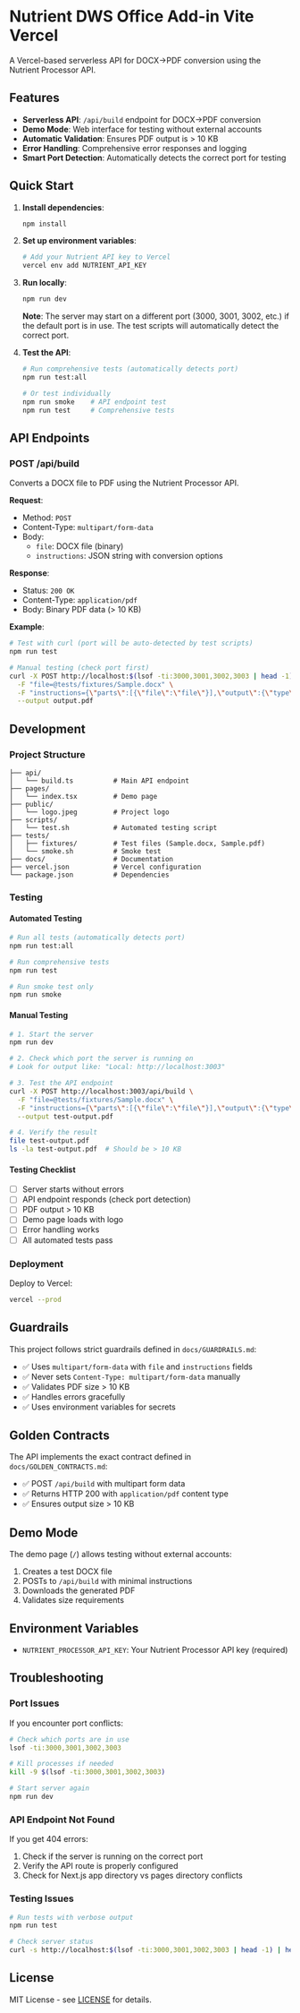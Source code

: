 # Nutrient DWS Office Add-in Vite Vercel

A Vercel-based serverless API for DOCX→PDF conversion using the Nutrient Processor API.

## Features

- **Serverless API**: `/api/build` endpoint for DOCX→PDF conversion
- **Demo Mode**: Web interface for testing without external accounts
- **Automatic Validation**: Ensures PDF output is > 10 KB
- **Error Handling**: Comprehensive error responses and logging
- **Smart Port Detection**: Automatically detects the correct port for testing

## Quick Start

1. **Install dependencies**:
   ```bash
   npm install
   ```

2. **Set up environment variables**:
   ```bash
   # Add your Nutrient API key to Vercel
   vercel env add NUTRIENT_API_KEY
   ```

3. **Run locally**:
   ```bash
   npm run dev
   ```
   
   **Note**: The server may start on a different port (3000, 3001, 3002, etc.) if the default port is in use. The test scripts will automatically detect the correct port.

4. **Test the API**:
   ```bash
   # Run comprehensive tests (automatically detects port)
   npm run test:all
   
   # Or test individually
   npm run smoke    # API endpoint test
   npm run test     # Comprehensive tests
   ```

## API Endpoints

### POST /api/build

Converts a DOCX file to PDF using the Nutrient Processor API.

**Request**:
- Method: `POST`
- Content-Type: `multipart/form-data`
- Body:
  - `file`: DOCX file (binary)
  - `instructions`: JSON string with conversion options

**Response**:
- Status: `200 OK`
- Content-Type: `application/pdf`
- Body: Binary PDF data (> 10 KB)

**Example**:
```bash
# Test with curl (port will be auto-detected by test scripts)
npm run test

# Manual testing (check port first)
curl -X POST http://localhost:$(lsof -ti:3000,3001,3002,3003 | head -1)/api/build \
  -F "file=@tests/fixtures/Sample.docx" \
  -F "instructions={\"parts\":[{\"file\":\"file\"}],\"output\":{\"type\":\"pdf\"}}" \
  --output output.pdf
```

## Development

### Project Structure

```
├── api/
│   └── build.ts          # Main API endpoint
├── pages/
│   └── index.tsx         # Demo page
├── public/
│   └── logo.jpeg         # Project logo
├── scripts/
│   └── test.sh           # Automated testing script
├── tests/
│   ├── fixtures/         # Test files (Sample.docx, Sample.pdf)
│   └── smoke.sh          # Smoke test
├── docs/                 # Documentation
├── vercel.json           # Vercel configuration
└── package.json          # Dependencies
```

### Testing

#### Automated Testing
```bash
# Run all tests (automatically detects port)
npm run test:all

# Run comprehensive tests
npm run test

# Run smoke test only
npm run smoke
```

#### Manual Testing
```bash
# 1. Start the server
npm run dev

# 2. Check which port the server is running on
# Look for output like: "Local: http://localhost:3003"

# 3. Test the API endpoint
curl -X POST http://localhost:3003/api/build \
  -F "file=@tests/fixtures/Sample.docx" \
  -F "instructions={\"parts\":[{\"file\":\"file\"}],\"output\":{\"type\":\"pdf\"}}" \
  --output test-output.pdf

# 4. Verify the result
file test-output.pdf
ls -la test-output.pdf  # Should be > 10 KB
```

#### Testing Checklist
- [ ] Server starts without errors
- [ ] API endpoint responds (check port detection)
- [ ] PDF output > 10 KB
- [ ] Demo page loads with logo
- [ ] Error handling works
- [ ] All automated tests pass

### Deployment

Deploy to Vercel:
```bash
vercel --prod
```

## Guardrails

This project follows strict guardrails defined in `docs/GUARDRAILS.md`:

- ✅ Uses `multipart/form-data` with `file` and `instructions` fields
- ✅ Never sets `Content-Type: multipart/form-data` manually
- ✅ Validates PDF size > 10 KB
- ✅ Handles errors gracefully
- ✅ Uses environment variables for secrets

## Golden Contracts

The API implements the exact contract defined in `docs/GOLDEN_CONTRACTS.md`:

- ✅ POST `/api/build` with multipart form data
- ✅ Returns HTTP 200 with `application/pdf` content type
- ✅ Ensures output size > 10 KB

## Demo Mode

The demo page (`/`) allows testing without external accounts:

1. Creates a test DOCX file
2. POSTs to `/api/build` with minimal instructions
3. Downloads the generated PDF
4. Validates size requirements

## Environment Variables

- `NUTRIENT_PROCESSOR_API_KEY`: Your Nutrient Processor API key (required)

## Troubleshooting

### Port Issues
If you encounter port conflicts:
```bash
# Check which ports are in use
lsof -ti:3000,3001,3002,3003

# Kill processes if needed
kill -9 $(lsof -ti:3000,3001,3002,3003)

# Start server again
npm run dev
```

### API Endpoint Not Found
If you get 404 errors:
1. Check if the server is running on the correct port
2. Verify the API route is properly configured
3. Check for Next.js app directory vs pages directory conflicts

### Testing Issues
```bash
# Run tests with verbose output
npm run test

# Check server status
curl -s http://localhost:$(lsof -ti:3000,3001,3002,3003 | head -1) | head -5
```

## License

MIT License - see [LICENSE](LICENSE) for details.
